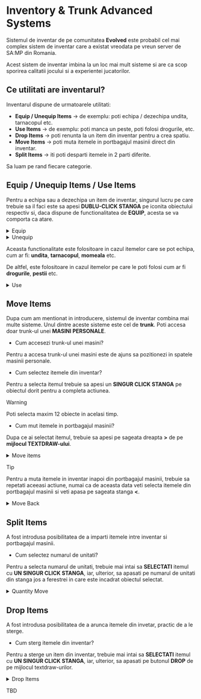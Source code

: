 # Inventory & Trunk Advanced Systems

Sistemul de inventar de pe comunitatea **Evolved** este probabil cel mai complex sistem de inventar care a existat vreodata pe vreun server de SA:MP din Romania.

Acest sistem de inventar imbina la un loc mai mult sisteme si are ca scop sporirea calitatii jocului si a experientei jucatorilor.

## Ce utilitati are inventarul?

Inventarul dispune de urmatoarele utilitati:
- **Equip / Unequip Items** -> de exemplu: poti echipa / dezechipa undita, tarnacopul etc.
- **Use Items**  -> de exemplu: poti manca un peste, poti folosi drogurile, etc.
- **Drop Items** -> poti renunta la un item din inventar pentru a crea spatiu.
- **Move Items** -> poti muta itemele in portbagajul masinii direct din inventar.
- **Split Items** -> iti poti desparti itemele in 2 parti diferite.

Sa luam pe rand fiecare categorie.

## Equip / Unequip Items / Use Items

Pentru a echipa sau a dezechipa un item de inventar, singurul lucru pe care trebuie sa il faci este sa apesi **DUBLU-CLICK STANGA** pe iconita obiectului respectiv si, daca dispune de functionalitatea de **EQUIP**, acesta se va comporta ca atare.

<details>
  <summary>Equip</summary>
  <img src="https://raw.githubusercontent.com/evolved-ro/wiki/main/assets/equip.gif" width="100%"/>
</details>


<details>
  <summary>Unequip</summary>
  <img src="https://raw.githubusercontent.com/evolved-ro/wiki/main/assets/unequip.gif" width="100%"/>
</details>

Aceasta functionalitate este folositoare in cazul itemelor care se pot echipa, cum ar fi: **undita**, **tarnacopul**, **momeala** etc.

De altfel, este folositoare in cazul itemelor pe care le poti folosi cum ar fi **drogurile**, **pestii** etc.

<details>
  <summary>Use</summary>
  <img src="https://raw.githubusercontent.com/evolved-ro/wiki/main/assets/use.gif" width="100%"/>
</details>

## Move Items

Dupa cum am mentionat in introducere, sistemul de inventar combina mai multe sisteme. Unul dintre aceste sisteme este cel de **trunk**. Poti accesa doar trunk-ul unei **MASINI PERSONALE**.

- Cum accesezi trunk-ul unei masini?

Pentru a accesa trunk-ul unei masini este de ajuns sa pozitionezi in spatele masinii personale.

- Cum selectez itemele din inventar?

Pentru a selecta itemul trebuie sa apesi un **SINGUR CLICK STANGA** pe obiectul dorit pentru a completa actiunea.

> [!WARNING]
> Poti selecta maxim 12 obiecte in acelasi timp.

- Cum mut itemele in portbagajul masinii?

Dupa ce ai selectat itemul, trebuie sa apesi pe sageata dreapta **>** de pe **mijlocul TEXTDRAW-ului**.

<details>
  <summary>Move items</summary>
  <img src="https://raw.githubusercontent.com/evolved-ro/wiki/main/assets/move.gif" width="100%"/>
</details>

> [!TIP]
> Pentru a muta itemele in inventar inapoi din portbagajul masinii, trebuie sa repetati aceeasi actiune, numai ca de aceasta data veti selecta itemele din portbagajul masinii si veti apasa pe sageata stanga **<**.

<details>
  <summary>Move Back</summary>
  <img src="https://raw.githubusercontent.com/evolved-ro/wiki/main/assets/move_back.gif" width="100%"/>
</details>

## Split Items

A fost introdusa posibilitatea de a imparti itemele intre inventar si portbagajul masinii.

- Cum selectez numarul de unitati?

Pentru a selecta numarul de unitati, trebuie mai intai sa **SELECTATI** itemul cu **UN SINGUR CLICK STANGA**, iar, ulterior, sa apasati pe numarul de unitati din stanga jos a ferestrei in care este incadrat obiectul selectat.

<details>
  <summary>Quantity Move</summary>
  <img src="https://raw.githubusercontent.com/evolved-ro/wiki/main/assets/quantity_move.gif" width="100%"/>
</details>

## Drop Items

A fost introdusa posibilitatea de a arunca itemele din invetar, practic de a le sterge.

- Cum sterg itemele din inventar?

Pentru a sterge un item din inventar, trebuie mai intai sa **SELECTATI** itemul cu **UN SINGUR CLICK STANGA**, iar, ulterior, sa apasati pe butonul **DROP** de pe mijlocul textdraw-urilor.

<details>
  <summary>Drop Items</summary>
  <img src="https://raw.githubusercontent.com/evolved-ro/wiki/main/assets/drop.gif" width="100%"/>
</details>

TBD 
